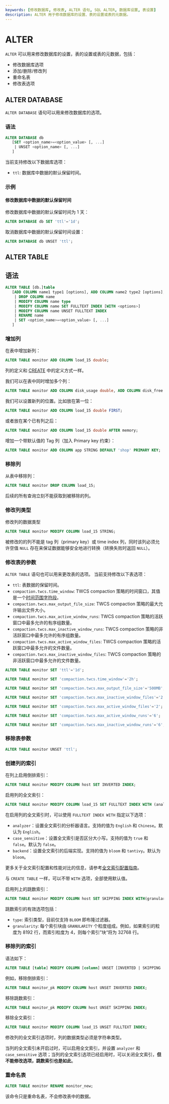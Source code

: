 ```yaml
---
keywords: [修改数据库, 修改表, ALTER 语句, SQL ALTER, 数据库设置, 表设置]
description: ALTER 用于修改数据库的设置、表的设置或表的元数据。
---
```


# ALTER

`ALTER` 可以用来修改数据库的设置，表的设置或表的元数据，包括：

* 修改数据库选项
* 添加/删除/修改列
* 重命名表
* 修改表选项

## ALTER DATABASE


`ALTER DATABASE` 语句可以用来修改数据库的选项。

### 语法

```sql
ALTER DATABASE db
   [SET <option_name>=<option_value> [, ...]
    | UNSET <option_name> [, ...]
   ]
```

当前支持修改以下数据库选项：
- `ttl`: 数据库中数据的默认保留时间。

### 示例

#### 修改数据库中数据的默认保留时间

修改数据库中数据的默认保留时间为 1 天：

```sql
ALTER DATABASE db SET 'ttl'='1d';
```

取消数据库中数据的默认保留时间设置：

```sql
ALTER DATABASE db UNSET 'ttl';
```

## ALTER TABLE

## 语法

```sql
ALTER TABLE [db.]table
   [ADD COLUMN name1 type1 [options], ADD COLUMN name2 type2 [options], ...
    | DROP COLUMN name
    | MODIFY COLUMN name type
    | MODIFY COLUMN name SET FULLTEXT INDEX [WITH <options>]
    | MODIFY COLUMN name UNSET FULLTEXT INDEX
    | RENAME name
    | SET <option_name>=<option_value> [, ...]
   ]
```


### 增加列

在表中增加新列：

```sql
ALTER TABLE monitor ADD COLUMN load_15 double;
```

列的定义和 [CREATE](./create.md) 中的定义方式一样。

我们可以在表中同时增加多个列：

```sql
ALTER TABLE monitor ADD COLUMN disk_usage double, ADD COLUMN disk_free double;
```

我们可以设置新列的位置。比如放在第一位：

```sql
ALTER TABLE monitor ADD COLUMN load_15 double FIRST;
```

或者放在某个已有列之后：

```sql
ALTER TABLE monitor ADD COLUMN load_15 double AFTER memory;
```

增加一个带默认值的 Tag 列（加入 Primary key 约束）：
```sql
ALTER TABLE monitor ADD COLUMN app STRING DEFAULT 'shop' PRIMARY KEY;
```


### 移除列

从表中移除列：

```sql
ALTER TABLE monitor DROP COLUMN load_15;
```

后续的所有查询立刻不能获取到被移除的列。

### 修改列类型

修改列的数据类型

```sql
ALTER TABLE monitor MODIFY COLUMN load_15 STRING;
```

被修改的的列不能是 tag 列（primary key）或 time index 列，同时该列必须允许空值 `NULL` 存在来保证数据能够安全地进行转换（转换失败时返回 `NULL`）。

### 修改表的参数

`ALTER TABLE` 语句也可以用来更改表的选项。
当前支持修改以下表选项：
- `ttl`: 表数据的保留时间。
- `compaction.twcs.time_window`: TWCS compaction 策略的时间窗口，其值是一个[时间范围字符段](/reference/time-durations.md)。
- `compaction.twcs.max_output_file_size`: TWCS compaction 策略的最大允许输出文件大小。
- `compaction.twcs.max_active_window_runs`: TWCS compaction 策略的活跃窗口中最多允许的有序组数量。
- `compaction.twcs.max_inactive_window_runs`: TWCS compaction 策略的非活跃窗口中最多允许的有序组数量。
- `compaction.twcs.max_active_window_files`: TWCS compaction 策略的活跃窗口中最多允许的文件数量。
- `compaction.twcs.max_inactive_window_files`: TWCS compaction 策略的非活跃窗口中最多允许的文件数量。


```sql
ALTER TABLE monitor SET 'ttl'='1d';

ALTER TABLE monitor SET 'compaction.twcs.time_window'='2h';

ALTER TABLE monitor SET 'compaction.twcs.max_output_file_size'='500MB';

ALTER TABLE monitor SET 'compaction.twcs.max_inactive_window_files'='2';

ALTER TABLE monitor SET 'compaction.twcs.max_active_window_files'='2';

ALTER TABLE monitor SET 'compaction.twcs.max_active_window_runs'='6';

ALTER TABLE monitor SET 'compaction.twcs.max_inactive_window_runs'='6';
```

### 移除表参数

```sql
ALTER TABLE monitor UNSET 'ttl';
```

### 创建列的索引

在列上启用倒排索引：

```sql
ALTER TABLE monitor MODIFY COLUMN host SET INVERTED INDEX;
```

启用列的全文索引：

```sql
ALTER TABLE monitor MODIFY COLUMN load_15 SET FULLTEXT INDEX WITH (analyzer = 'English', case_sensitive = 'false', backend = 'bloom');
```

在启用列的全文索引时，可以使用 `FULLTEXT INDEX WITH` 指定以下选项：

- `analyzer`：设置全文索引的分析器语言。支持的值为 `English` 和 `Chinese`。默认为 `English`。
- `case_sensitive`：设置全文索引是否区分大小写。支持的值为 `true` 和 `false`。默认为 `false`。
- `backend`：设置全文索引的后端实现。支持的值为 `bloom` 和 `tantivy`。默认为 `bloom`。

更多关于全文索引配置和性能对比的信息，请参考[全文索引配置指南](/user-guide/logs/fulltext-index-config.md)。

与 `CREATE TABLE` 一样，可以不带 `WITH` 选项，全部使用默认值。

启用列上的跳数索引：
```sql
ALTER TABLE monitor MODIFY COLUMN host SET SKIPPING INDEX WITH(granularity = 1024, type = 'BLOOM');
```

跳数索引的有效选项包括：
* `type`: 索引类型，目前仅支持 `BLOOM` 即布隆过滤器。
* `granularity`: 每个索引块由 `GRANULARITY` 个粒度组成。例如，如果索引的粒度为 8192 行，而索引粒度为 4，则每个索引”块“将为 32768 行。

### 移除列的索引

语法如下：

```sql
ALTER TABLE [table] MODIFY COLUMN [column] UNSET [INVERTED | SKIPPING | FULLTEXT] INDEX;
```

例如，移除倒排索引：

```sql
ALTER TABLE monitor_pk MODIFY COLUMN host UNSET INVERTED INDEX;
```

移除跳数索引：

```sql
ALTER TABLE monitor_pk MODIFY COLUMN host UNSET SKIPPING INDEX;
```

移除全文索引：

```sql
ALTER TABLE monitor MODIFY COLUMN load_15 UNSET FULLTEXT INDEX;
```

修改列的全文索引选项时，列的数据类型必须是字符串类型。

当列的全文索引未开启过时，可以启用全文索引，并设置 `analyzer` 和 `case_sensitive` 选项；当列的全文索引选项已经启用时，可以关闭全文索引，**但不能修改选项，跳数索引也是如此**。

### 重命名表

```sql
ALTER TABLE monitor RENAME monitor_new;
```

该命令只是重命名表，不会修改表中的数据。

